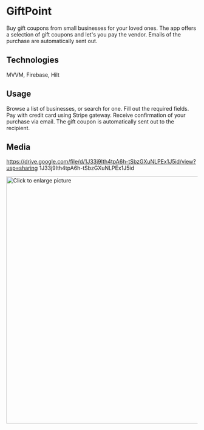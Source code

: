# GiftPoint

Buy gift coupons from small businesses for your loved ones. The app offers a selection of gift coupons and let's you pay the vendor. Emails of the purchase are automatically sent out. 

## Technologies

MVVM, Firebase, Hilt


## Usage

Browse a list of businesses, or search for one.
Fill out the required fields.
Pay with credit card using Stripe gateway.
Receive confirmation of your purchase via email.
The gift coupon is automatically sent out to the recipient.

## Media

https://drive.google.com/file/d/1J33j9Ith4tpA6h-tSbzGXuNLPEx1J5id/view?usp=sharing
1J33j9Ith4tpA6h-tSbzGXuNLPEx1J5id

<a href="https://drive.google.com/uc?export=view&id=1J33j9Ith4tpA6h-tSbzGXuNLPEx1J5id"><img src="https://drive.google.com/uc?export=view&id=1J33j9Ith4tpA6h-tSbzGXuNLPEx1J5id" style="width: 650px; max-width: 100%; height: auto" title="Click to enlarge picture" />
